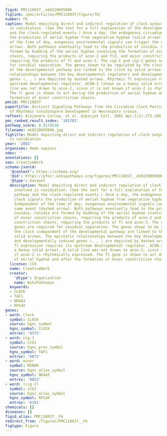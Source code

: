 ```yaml
---
figid: PMC118037__ek0220095006
figlink: /pmc/articles/PMC118037/figure/f6/
number: F6
caption: Model depicting direct and indirect regulation of clock output genes involved
  in conidiation. (See the text for a full explanation of the developmental pathway
  and the clock-regulated events.) Once a day, the endogenous circadian clock signals
  the production of aerial hyphae from vegetative hyphae (solid arrow). Independent
  of the time of day, exogenous environmental signals can trigger the same event (dashed
  arrow). Both pathways eventually lead to the production of conidia. Conidia are
  formed by budding of the aerial hyphae involving the formation of minor constriction
  chains, requiring the products of acon-2 and fld, and major constriction chains,
  requiring the products of fl and acon-3. The csp-1 and csp-2 genes are required
  for conidial separation. The genes shown to be regulated by the clock independent
  of the developmental pathway are linked to the clock by solid arrows. The epistatic
  relationships between the key developmental regulators and developmentally induced
  genes (, , ) are depicted by dashed arrows. Rhythmic fl expression requires its
  upstream developmental regulator, ACON-2 (shown as a heavy solid arrow). A solid
  line was not drawn to acon-2, since it is not known if acon-2 is rhythmically expressed.
  The fl gene is shown to act during the production of aerial hyphae and after the
  formation of minor constriction chains.
pmcid: PMC118037
papertitle: Distinct Signaling Pathways from the Circadian Clock Participate in Regulation
  of Rhythmic Conidiospore Development in Neurospora crassa.
reftext: Alejandro Correa, et al. Eukaryot Cell. 2002 Apr;1(2):273-280.
pmc_ranked_result_index: '181781'
pathway_score: 0.9174538
filename: ek0220095006.jpg
figtitle: Model depicting direct and indirect regulation of clock output genes involved
  in conidiation
year: '2002'
organisms: Homo sapiens
ndex: ''
annotations: []
seo: CreativeWork
schema-jsonld:
  '@context': https://schema.org/
  '@id': https://pfocr.wikipathways.org/figures/PMC118037__ek0220095006.html
  '@type': Dataset
  description: Model depicting direct and indirect regulation of clock output genes
    involved in conidiation. (See the text for a full explanation of the developmental
    pathway and the clock-regulated events.) Once a day, the endogenous circadian
    clock signals the production of aerial hyphae from vegetative hyphae (solid arrow).
    Independent of the time of day, exogenous environmental signals can trigger the
    same event (dashed arrow). Both pathways eventually lead to the production of
    conidia. Conidia are formed by budding of the aerial hyphae involving the formation
    of minor constriction chains, requiring the products of acon-2 and fld, and major
    constriction chains, requiring the products of fl and acon-3. The csp-1 and csp-2
    genes are required for conidial separation. The genes shown to be regulated by
    the clock independent of the developmental pathway are linked to the clock by
    solid arrows. The epistatic relationships between the key developmental regulators
    and developmentally induced genes (, , ) are depicted by dashed arrows. Rhythmic
    fl expression requires its upstream developmental regulator, ACON-2 (shown as
    a heavy solid arrow). A solid line was not drawn to acon-2, since it is not known
    if acon-2 is rhythmically expressed. The fl gene is shown to act during the production
    of aerial hyphae and after the formation of minor constriction chains.
  license: CC0
  name: CreativeWork
  creator:
    '@type': Organization
    name: WikiPathways
  keywords:
  - CLOCK
  - TAF1
  - NR4A3
  - RPS4X
genes:
- word: Clock
  symbol: CLOCK
  source: hgnc_symbol
  hgnc_symbol: CLOCK
  entrez: '9575'
- word: ccg-1
  symbol: CCG1
  source: hgnc_prev_symbol
  hgnc_symbol: TAF1
  entrez: '6872'
- word: minor
  symbol: MINOR
  source: hgnc_alias_symbol
  hgnc_symbol: NR4A3
  entrez: '8013'
- word: (ccg-2)
  symbol: CCG2
  source: hgnc_alias_symbol
  hgnc_symbol: RPS4X
  entrez: '6191'
chemicals: []
diseases: []
figid_alias: PMC118037__F6
redirect_from: /figures/PMC118037__F6
figtype: Figure
---
```


